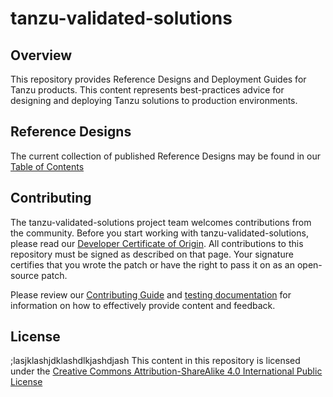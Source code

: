 # tanzu-validated-solutions

## Overview

This repository provides Reference Designs and Deployment Guides for Tanzu products. This content represents best-practices advice for designing and deploying Tanzu solutions to production environments.

## Reference Designs

The current collection of published Reference Designs may be found in our [Table of Contents](./src/toc.md)

## Contributing

The tanzu-validated-solutions project team welcomes contributions from the community. Before you start working with tanzu-validated-solutions, please
read our [Developer Certificate of Origin](https://cla.vmware.com/dco). All contributions to this repository must be
signed as described on that page. Your signature certifies that you wrote the patch or have the right to pass it on
as an open-source patch.

Please review our [Contributing Guide](CONTRIBUTING.md) and [testing documentation](TESTING.md) for information on how to effectively provide content and feedback.

## License



;lasjklashjdklashdlkjashdjash
This content in this repository is licensed under the [Creative Commons Attribution-ShareAlike 4.0 International Public License](LICENSE-CC-Attribution-ShareAlike4.0)

